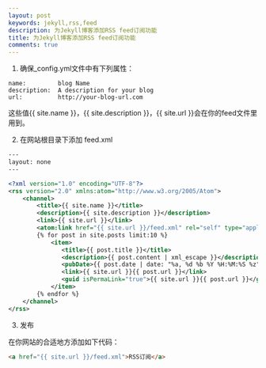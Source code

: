 ```yaml
---
layout: post
keywords: jekyll,rss,feed
description: 为Jekyll博客添加RSS feed订阅功能
title: 为Jekyll博客添加RSS feed订阅功能
comments: true
---
```



1. 确保_config.yml文件中有下列属性：

```
name:         blog Name
description:  A description for your blog
url:          http://your-blog-url.com
```

这些值{{ site.name }}，{{ site.description }}，{{ site.url }}会在你的feed文件里用到。

2. 在网站根目录下添加 feed.xml

```xml
---
layout: none
---

<?xml version="1.0" encoding="UTF-8"?>
<rss version="2.0" xmlns:atom="http://www.w3.org/2005/Atom">
	<channel>
		<title>{{ site.name }}</title>
		<description>{{ site.description }}</description>
		<link>{{ site.url }}</link>
		<atom:link href="{{ site.url }}/feed.xml" rel="self" type="application/rss+xml" />
		{% for post in site.posts limit:10 %}
			<item>
			   <title>{{ post.title }}</title>
			   <description>{{ post.content | xml_escape }}</description>
			   <pubDate>{{ post.date | date: "%a, %d %b %Y %H:%M:%S %z" }}</pubDate>
			   <link>{{ site.url }}{{ post.url }}</link>
			   <guid isPermaLink="true">{{ site.url }}{{ post.url }}</guid>
			</item>
		{% endfor %}
	</channel>
</rss>
```

3. 发布

在你网站的合适地方添加如下代码：

```html
<a href="{{ site.url }}/feed.xml">RSS订阅</a>
```
